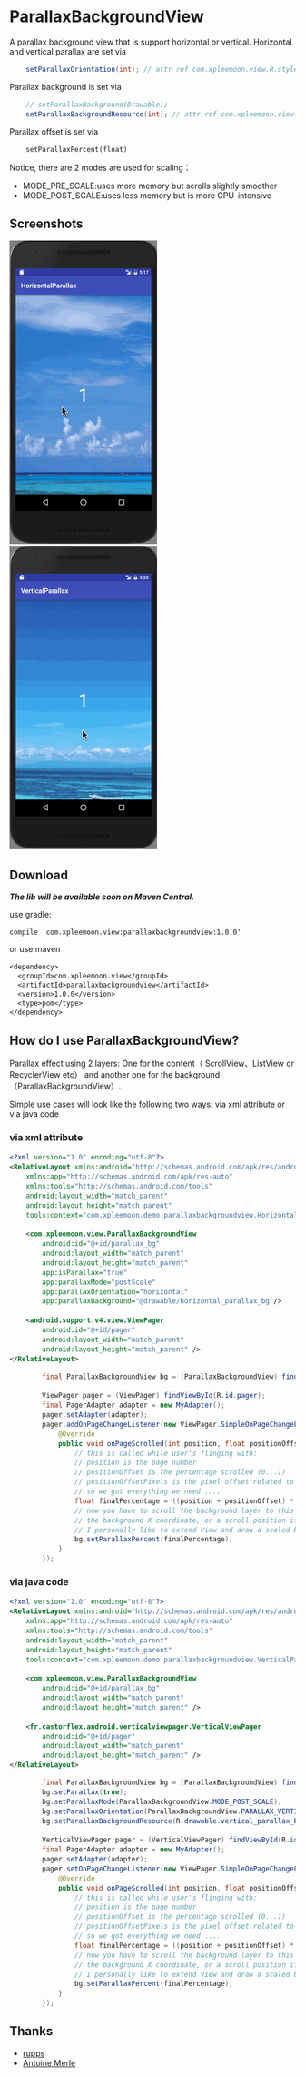 # ParallaxBackgroundView

A parallax background view that is support horizontal or vertical. Horizontal and vertical parallax are set via

```Java
	setParallaxOrientation(int); // attr ref com.xpleemoon.view.R.styleable#ParallaxBackgroundView_parallaxOrientation)
```

Parallax background is set via

```Java
	// setParallaxBackground(Drawable);
	setParallaxBackgroundResource(int); // attr ref com.xpleemoon.view.R.styleable#ParallaxBackgroundView_parallaxBackground
```

Parallax offset is set via

```
	setParallaxPercent(float)
```

Notice, there are 2 modes are used for scaling：
  - MODE_PRE_SCALE:uses more memory but scrolls slightly smoother
  - MODE_POST_SCALE:uses less memory but is more CPU-intensive

## Screenshots

![horizontal_parallax_bg](https://github.com/xpleemoon/ParallaxBackgroundView/blob/master/art/horizontal_parallax_bg.gif?raw=true)
![vertical_parallax_bg](https://github.com/xpleemoon/ParallaxBackgroundView/blob/master/art/vertical_parallax_bg.gif?raw=true)

## Download

***The lib will be available soon on Maven Central.***

use gradle:

```
compile 'com.xpleemoon.view:parallaxbackgroundview:1.0.0'
```
or use maven

```
<dependency>
  <groupId>com.xpleemoon.view</groupId>
  <artifactId>parallaxbackgroundview</artifactId>
  <version>1.0.0</version>
  <type>pom</type>
</dependency>
```


## How do I use ParallaxBackgroundView?

Parallax effect using 2 layers: One for the content（ ScrollView、ListView or RecyclerView etc） and another one for the background（ParallaxBackgroundView）.

Simple use cases will look like the following two ways: via xml attribute or via java code

### via xml attribute

```Xml
<?xml version="1.0" encoding="utf-8"?>
<RelativeLayout xmlns:android="http://schemas.android.com/apk/res/android"
    xmlns:app="http://schemas.android.com/apk/res-auto"
    xmlns:tools="http://schemas.android.com/tools"
    android:layout_width="match_parent"
    android:layout_height="match_parent"
    tools:context="com.xpleemoon.demo.parallaxbackgroundview.HorizontalParallaxActivity">

    <com.xpleemoon.view.ParallaxBackgroundView
        android:id="@+id/parallax_bg"
        android:layout_width="match_parent"
        android:layout_height="match_parent"
        app:isParallax="true"
        app:parallaxMode="postScale"
        app:parallaxOrientation="horizontal"
        app:parallaxBackground="@drawable/horizontal_parallax_bg"/>

    <android.support.v4.view.ViewPager
        android:id="@+id/pager"
        android:layout_width="match_parent"
        android:layout_height="match_parent" />
</RelativeLayout>
```
```Java
        final ParallaxBackgroundView bg = (ParallaxBackgroundView) findViewById(R.id.parallax_bg);

        ViewPager pager = (ViewPager) findViewById(R.id.pager);
        final PagerAdapter adapter = new MyAdapter();
        pager.setAdapter(adapter);
        pager.addOnPageChangeListener(new ViewPager.SimpleOnPageChangeListener() {
            @Override
            public void onPageScrolled(int position, float positionOffset, int positionOffsetPixels) {
                // this is called while user's flinging with:
                // position is the page number
                // positionOffset is the percentage scrolled (0...1)
                // positionOffsetPixels is the pixel offset related to that percentage
                // so we got everything we need ....
                float finalPercentage = ((position + positionOffset) * 100 / adapter.getCount()); // percentage of this page+offset respect the total pages
                // now you have to scroll the background layer to this position. You can either adjust the clipping or
                // the background X coordinate, or a scroll position if you use an image inside an scrollview ...
                // I personally like to extend View and draw a scaled bitmap with a clipping region (drawBitmap with Rect parameters), so just modifying the X position then calling invalidate will do. See attached source ParallaxBackground
                bg.setParallaxPercent(finalPercentage);
            }
        });
```

### via java code

```Xml
<?xml version="1.0" encoding="utf-8"?>
<RelativeLayout xmlns:android="http://schemas.android.com/apk/res/android"
    xmlns:app="http://schemas.android.com/apk/res-auto"
    xmlns:tools="http://schemas.android.com/tools"
    android:layout_width="match_parent"
    android:layout_height="match_parent"
    tools:context="com.xpleemoon.demo.parallaxbackgroundview.VerticalParallaxActivity">

    <com.xpleemoon.view.ParallaxBackgroundView
        android:id="@+id/parallax_bg"
        android:layout_width="match_parent"
        android:layout_height="match_parent" />

    <fr.castorflex.android.verticalviewpager.VerticalViewPager
        android:id="@+id/pager"
        android:layout_width="match_parent"
        android:layout_height="match_parent" />
</RelativeLayout>
```
```Java
        final ParallaxBackgroundView bg = (ParallaxBackgroundView) findViewById(R.id.parallax_bg);
        bg.setParallax(true);
        bg.setParallaxMode(ParallaxBackgroundView.MODE_POST_SCALE);
        bg.setParallaxOrientation(ParallaxBackgroundView.PARALLAX_VERTICAL);
        bg.setParallaxBackgroundResource(R.drawable.vertical_parallax_bg);

        VerticalViewPager pager = (VerticalViewPager) findViewById(R.id.pager);
        final PagerAdapter adapter = new MyAdapter();
        pager.setAdapter(adapter);
        pager.setOnPageChangeListener(new ViewPager.SimpleOnPageChangeListener() {
            @Override
            public void onPageScrolled(int position, float positionOffset, int positionOffsetPixels) {
                // this is called while user's flinging with:
                // position is the page number
                // positionOffset is the percentage scrolled (0...1)
                // positionOffsetPixels is the pixel offset related to that percentage
                // so we got everything we need ....
                float finalPercentage = ((position + positionOffset) * 100 / adapter.getCount()); // percentage of this page+offset respect the total pages
                // now you have to scroll the background layer to this position. You can either adjust the clipping or
                // the background X coordinate, or a scroll position if you use an image inside an scrollview ...
                // I personally like to extend View and draw a scaled bitmap with a clipping region (drawBitmap with Rect parameters), so just modifying the X position then calling invalidate will do. See attached source ParallaxBackground
                bg.setParallaxPercent(finalPercentage);
            }
        });
```

## Thanks

- [rupps](http://stackoverflow.com/questions/17207612/how-to-have-a-wider-image-scrolling-in-the-background?answertab=votes#tab-top)
- [Antoine Merle](https://github.com/castorflex/VerticalViewPager)

